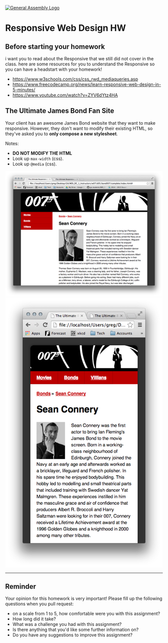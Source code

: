 [![General Assembly Logo](https://camo.githubusercontent.com/1a91b05b8f4d44b5bbfb83abac2b0996d8e26c92/687474703a2f2f692e696d6775722e636f6d2f6b6538555354712e706e67)](https://generalassemb.ly/education/web-development-immersive)

# Responsive Web Design HW

## Before starting your homework

i want you to read about the Responsive that we still did not cover in the class.
here are some resources for you to understand the Responsive so you can have a headstart with your homework!
- https://www.w3schools.com/css/css_rwd_mediaqueries.asp
- https://www.freecodecamp.org/news/learn-responsive-web-design-in-5-minutes/
- https://www.youtube.com/watch?v=ZYV6dYtz4HA

## The Ultimate James Bond Fan Site

Your client has an awesome James Bond website that they want to make responsive. However, they don't want to modify their existing HTML, so they've asked you to **only compose a new stylesheet**.

Notes:

- **DO NOT MODIFY THE HTML**
- Look up `max-width` (css).
- Look up `@media` (css).

![desktop](layout-desktop.png)
![mobile](layout-mobile.png)

---

## Reminder
Your opinion for this homework is very important! Please fill up the following questions when you pull request:
 * on a scale from 1 to 5, how comfortable were you with this assignment?
 * How long did it take?
 * What was a challenge you had with this assignment?
 * Is there anything that you'd like some further information on?
 * Do you have any suggestions to improve this assignment?